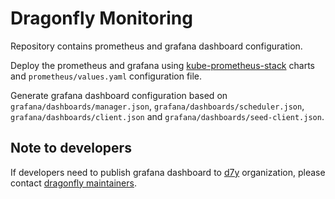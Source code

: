 # Dragonfly Monitoring

Repository contains prometheus and grafana dashboard configuration.

Deploy the prometheus and grafana using [kube-prometheus-stack](https://artifacthub.io/packages/helm/prometheus-community/kube-prometheus-stack)
charts and `prometheus/values.yaml` configuration file.

Generate grafana dashboard configuration
based on `grafana/dashboards/manager.json`, `grafana/dashboards/scheduler.json`, `grafana/dashboards/client.json` and `grafana/dashboards/seed-client.json`.

## Note to developers

If developers need to publish grafana dashboard to [d7y](https://grafana.com/orgs/d7y) organization,
please contact [dragonfly maintainers](https://github.com/dragonflyoss/Dragonfly2/blob/main/MAINTAINERS.md).
